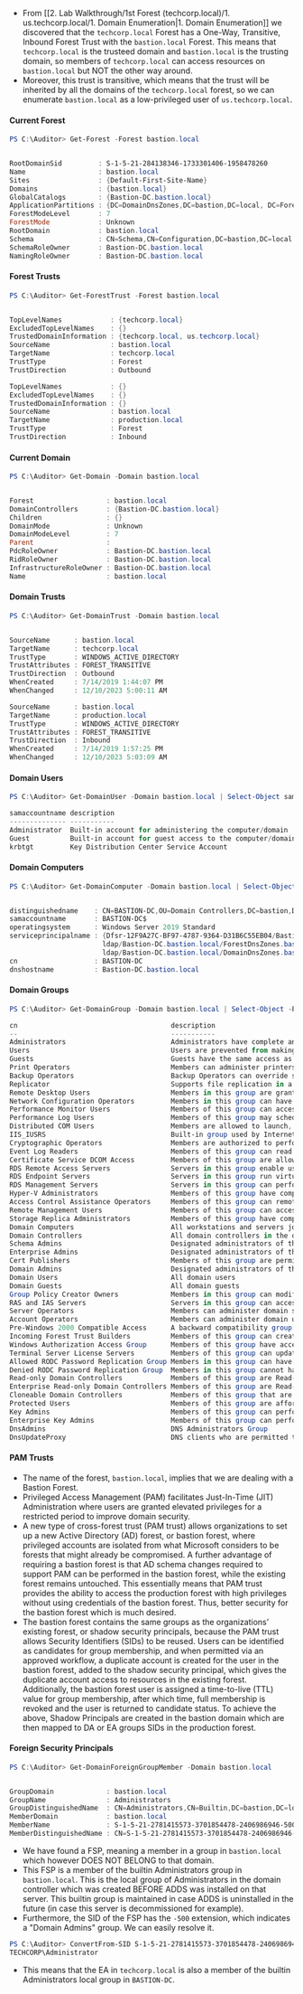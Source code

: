 - From [[2. Lab Walkthrough/1st Forest (techcorp.local)/1. us.techcorp.local/1. Domain Enumeration|1. Domain Enumeration]] we discovered that the `techcorp.local` Forest has a One-Way, Transitive, Inbound Forest Trust with the `bastion.local` Forest. This means that `techcorp.local` is the trusteed domain and `bastion.local` is the trusting domain, so members of `techcorp.local` can access resources on `bastion.local` but NOT the other way around.
- Moreover, this trust is transitive, which means that the trust will be inherited by all the domains of the `techcorp.local` forest, so we can enumerate `bastion.local` as a low-privileged user of `us.techcorp.local`.
#### Current Forest
```powershell
PS C:\Auditor> Get-Forest -Forest bastion.local


RootDomainSid         : S-1-5-21-284138346-1733301406-1958478260
Name                  : bastion.local
Sites                 : {Default-First-Site-Name}
Domains               : {bastion.local}
GlobalCatalogs        : {Bastion-DC.bastion.local}
ApplicationPartitions : {DC=DomainDnsZones,DC=bastion,DC=local, DC=ForestDnsZones,DC=bastion,DC=local}
ForestModeLevel       : 7
ForestMode            : Unknown
RootDomain            : bastion.local
Schema                : CN=Schema,CN=Configuration,DC=bastion,DC=local
SchemaRoleOwner       : Bastion-DC.bastion.local
NamingRoleOwner       : Bastion-DC.bastion.local
```
#### Forest Trusts
```powershell
PS C:\Auditor> Get-ForestTrust -Forest bastion.local


TopLevelNames            : {techcorp.local}
ExcludedTopLevelNames    : {}
TrustedDomainInformation : {techcorp.local, us.techcorp.local}
SourceName               : bastion.local
TargetName               : techcorp.local
TrustType                : Forest
TrustDirection           : Outbound

TopLevelNames            : {}
ExcludedTopLevelNames    : {}
TrustedDomainInformation : {}
SourceName               : bastion.local
TargetName               : production.local
TrustType                : Forest
TrustDirection           : Inbound
```
#### Current Domain
```powershell
PS C:\Auditor> Get-Domain -Domain bastion.local


Forest                  : bastion.local
DomainControllers       : {Bastion-DC.bastion.local}
Children                : {}
DomainMode              : Unknown
DomainModeLevel         : 7
Parent                  :
PdcRoleOwner            : Bastion-DC.bastion.local
RidRoleOwner            : Bastion-DC.bastion.local
InfrastructureRoleOwner : Bastion-DC.bastion.local
Name                    : bastion.local
```
#### Domain Trusts
```powershell
PS C:\Auditor> Get-DomainTrust -Domain bastion.local


SourceName      : bastion.local
TargetName      : techcorp.local
TrustType       : WINDOWS_ACTIVE_DIRECTORY
TrustAttributes : FOREST_TRANSITIVE
TrustDirection  : Outbound
WhenCreated     : 7/14/2019 1:44:07 PM
WhenChanged     : 12/10/2023 5:00:11 AM

SourceName      : bastion.local
TargetName      : production.local
TrustType       : WINDOWS_ACTIVE_DIRECTORY
TrustAttributes : FOREST_TRANSITIVE
TrustDirection  : Inbound
WhenCreated     : 7/14/2019 1:57:25 PM
WhenChanged     : 12/10/2023 5:03:09 AM
```
#### Domain Users
```powershell
PS C:\Auditor> Get-DomainUser -Domain bastion.local | Select-Object samaccountname,description

samaccountname description
-------------- -----------
Administrator  Built-in account for administering the computer/domain
Guest          Built-in account for guest access to the computer/domain
krbtgt         Key Distribution Center Service Account
```
#### Domain Computers
```powershell
PS C:\Auditor> Get-DomainComputer -Domain bastion.local | Select-Object -Property distinguishedname,samaccountname,operatingsystem,serviceprincipalname,cn,dnshostname


distinguishedname    : CN=BASTION-DC,OU=Domain Controllers,DC=bastion,DC=local
samaccountname       : BASTION-DC$
operatingsystem      : Windows Server 2019 Standard
serviceprincipalname : {Dfsr-12F9A27C-BF97-4787-9364-D31B6C55EB04/Bastion-DC.bastion.local,
                       ldap/Bastion-DC.bastion.local/ForestDnsZones.bastion.local,
                       ldap/Bastion-DC.bastion.local/DomainDnsZones.bastion.local, TERMSRV/BASTION-DC...}
cn                   : BASTION-DC
dnshostname          : Bastion-DC.bastion.local
```
#### Domain Groups
```powershell
PS C:\Auditor> Get-DomainGroup -Domain bastion.local | Select-Object -Property cn,description

cn                                      description
--                                      -----------
Administrators                          Administrators have complete and unrestricted access to the computer/domain
Users                                   Users are prevented from making accidental or intentional system-wide changes and can run most appl...
Guests                                  Guests have the same access as members of the Users group by default, except for the Guest account ...
Print Operators                         Members can administer printers installed on domain controllers
Backup Operators                        Backup Operators can override security restrictions for the sole purpose of backing up or restoring...
Replicator                              Supports file replication in a domain
Remote Desktop Users                    Members in this group are granted the right to logon remotely
Network Configuration Operators         Members in this group can have some administrative privileges to manage configuration of networking...
Performance Monitor Users               Members of this group can access performance counter data locally and remotely
Performance Log Users                   Members of this group may schedule logging of performance counters, enable trace providers, and col...
Distributed COM Users                   Members are allowed to launch, activate and use Distributed COM objects on this machine.
IIS_IUSRS                               Built-in group used by Internet Information Services.
Cryptographic Operators                 Members are authorized to perform cryptographic operations.
Event Log Readers                       Members of this group can read event logs from local machine
Certificate Service DCOM Access         Members of this group are allowed to connect to Certification Authorities in the enterprise
RDS Remote Access Servers               Servers in this group enable users of RemoteApp programs and personal virtual desktops access to th...
RDS Endpoint Servers                    Servers in this group run virtual machines and host sessions where users RemoteApp programs and per...
RDS Management Servers                  Servers in this group can perform routine administrative actions on servers running Remote Desktop ...
Hyper-V Administrators                  Members of this group have complete and unrestricted access to all features of Hyper-V.
Access Control Assistance Operators     Members of this group can remotely query authorization attributes and permissions for resources on ...
Remote Management Users                 Members of this group can access WMI resources over management protocols (such as WS-Management via...
Storage Replica Administrators          Members of this group have complete and unrestricted access to all features of Storage Replica.
Domain Computers                        All workstations and servers joined to the domain
Domain Controllers                      All domain controllers in the domain
Schema Admins                           Designated administrators of the schema
Enterprise Admins                       Designated administrators of the enterprise
Cert Publishers                         Members of this group are permitted to publish certificates to the directory
Domain Admins                           Designated administrators of the domain
Domain Users                            All domain users
Domain Guests                           All domain guests
Group Policy Creator Owners             Members in this group can modify group policy for the domain
RAS and IAS Servers                     Servers in this group can access remote access properties of users
Server Operators                        Members can administer domain servers
Account Operators                       Members can administer domain user and group accounts
Pre-Windows 2000 Compatible Access      A backward compatibility group which allows read access on all users and groups in the domain
Incoming Forest Trust Builders          Members of this group can create incoming, one-way trusts to this forest
Windows Authorization Access Group      Members of this group have access to the computed tokenGroupsGlobalAndUniversal attribute on User o...
Terminal Server License Servers         Members of this group can update user accounts in Active Directory with information about license i...
Allowed RODC Password Replication Group Members in this group can have their passwords replicated to all read-only domain controllers in th...
Denied RODC Password Replication Group  Members in this group cannot have their passwords replicated to any read-only domain controllers in...
Read-only Domain Controllers            Members of this group are Read-Only Domain Controllers in the domain
Enterprise Read-only Domain Controllers Members of this group are Read-Only Domain Controllers in the enterprise
Cloneable Domain Controllers            Members of this group that are domain controllers may be cloned.
Protected Users                         Members of this group are afforded additional protections against authentication security threats. ...
Key Admins                              Members of this group can perform administrative actions on key objects within the domain.
Enterprise Key Admins                   Members of this group can perform administrative actions on key objects within the forest.
DnsAdmins                               DNS Administrators Group
DnsUpdateProxy                          DNS clients who are permitted to perform dynamic updates on behalf of some other clients (such as D...
```
#### PAM Trusts
- The name of the forest, `bastion.local`, implies that we are dealing with a Bastion Forest.
- Privileged Access Management (PAM) facilitates Just-In-Time (JIT) Administration where users are granted elevated privileges for a restricted period to improve domain security.
- A new type of cross-forest trust (PAM trust) allows organizations to set up a new Active Directory (AD) forest, or bastion forest, where privileged accounts are isolated from what Microsoft considers to be forests that might already be compromised. A further advantage of requiring a bastion forest is that AD schema changes required to support PAM can be performed in the bastion forest, while the existing forest remains untouched. This essentially means that PAM trust provides the ability to access the production forest with high privileges without using credentials of the bastion forest. Thus, better security for the bastion forest which is much desired.
- The bastion forest contains the same groups as the organizations’ existing forest, or shadow security principals, because the PAM trust allows Security Identifiers (SIDs) to be reused. Users can be identified as candidates for group membership, and when permitted via an approved workflow, a duplicate account is created for the user in the bastion forest, added to the shadow security principal, which gives the duplicate account access to resources in the existing forest. Additionally, the bastion forest user is assigned a time-to-live (TTL) value for group membership, after which time, full membership is revoked and the user is returned to candidate status. To achieve the above, Shadow Principals are created in the bastion domain which are then mapped to DA or EA groups SIDs in the production forest.
#### Foreign Security Principals
```powershell
PS C:\Auditor> Get-DomainForeignGroupMember -Domain bastion.local


GroupDomain             : bastion.local
GroupName               : Administrators
GroupDistinguishedName  : CN=Administrators,CN=Builtin,DC=bastion,DC=local
MemberDomain            : bastion.local
MemberName              : S-1-5-21-2781415573-3701854478-2406986946-500
MemberDistinguishedName : CN=S-1-5-21-2781415573-3701854478-2406986946-500,CN=ForeignSecurityPrincipals,DC=bastion,DC=local
```
- We have found a FSP, meaning a member in a group in `bastion.local` which however DOES NOT BELONG to that domain.
- This FSP is a member of the builtin Administrators group in `bastion.local`. This is the local group of Administrators in the domain controller which was created BEFORE ADDS was installed on that server. This builtin group is maintained in case ADDS is uninstalled in the future (in case this server is decommissioned for example).
- Furthermore, the SID of the FSP has the `-500` extension, which indicates a "Domain Admins" group. We can easily resolve it.
```powershell
PS C:\Auditor> ConvertFrom-SID S-1-5-21-2781415573-3701854478-2406986946-500
TECHCORP\Administrator
```
- This means that the EA in `techcorp.local` is also a member of the builtin Administrators local group in `BASTION-DC`.
